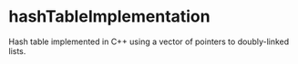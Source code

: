 hashTableImplementation
=======================

Hash table implemented in C++ using a vector of pointers to doubly-linked lists.
